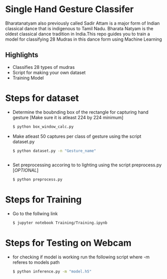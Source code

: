 # Single Hand Gesture Classifer


Bharatanatyam also previously called Sadir Attam is a major form of Indian classical dance that is indigenous to Tamil Nadu. Bharata Natyam is the oldest classical dance tradition in India.This repo guides you to train a model for classifying 28 Mudras in this dance form using Machine Learning

## Highlights
  - Classifies 28 types of mudras
  - Script for making your own dataset
  - Training Model

# Steps for dataset

  - Determine the boubnding box of the rectangle for capturing hand gesture [Make sure it is atleast 224 by 224 minimum]
    ```sh
    $ python box_window_calc.py
     ```
  - Make atleast 50 captures per class of gesture using the script dataset.py
    ```sh
    $ python dataset.py -n "Gesture_name"
  
  - Set preprocessing accoring to to lighting using the script preprocess.py [*OPTIONAL*]
    ```sh
    $ python preprocess.py 

     ```
# Steps for Training

  - Go to the follwing link
    ```sh
    $ jupyter notebook Training/Training.ipynb
     ```

# Steps for Testing on Webcam

  - for checking if model is working run the following script where -m referes to models path
    ```sh
    $ python inference.py -m "model.h5"
     ```
